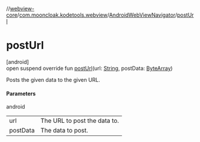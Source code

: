 //[webview-core](../../../index.md)/[com.mooncloak.kodetools.webview](../index.md)/[AndroidWebViewNavigator](index.md)/[postUrl](post-url.md)

# postUrl

[android]\
open suspend override fun [postUrl](post-url.md)(url: [String](https://kotlinlang.org/api/latest/jvm/stdlib/kotlin/-string/index.html), postData: [ByteArray](https://kotlinlang.org/api/latest/jvm/stdlib/kotlin/-byte-array/index.html))

Posts the given data to the given URL.

#### Parameters

android

| | |
|---|---|
| url | The URL to post the data to. |
| postData | The data to post. |
